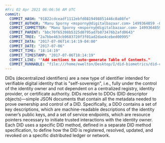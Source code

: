 ```yaml
---
#Fri 02 Apr 2021 06:06:56 AM UTC
commit:
  COMMIT_HASH: "91822cdceadf1112ebfd0819498851446c0a08fe"
  COMMIT_AUTHOR: "Manu Sporny <msporny@digitalbazaar.com> 1499364859 -0400"
  COMMIT_COMMITTER: "Manu Sporny <msporny@digitalbazaar.com> 1499364859 -0400"
  COMMIT_PARENT: "bbc70f65398b5325d0795ad7b873476b2afd0643"
  COMMIT_TREE: "2a7bbe463cb9683720f3f01ad2dae4cebed00995"
  COMMIT_DATA: "2017-07-06T14:14:19-04:00"
  COMMIT_DATE: "2017-07-06"
  COMMIT_TIME: "18:14:19"
  COMMIT_TIMESTAMP: "2017-07-06T18:14:19"
  COMMIT_LINE: ""Add sections to auto-generate Table of Contents."
  COMMIT_RUNNABLE: "file:///home/ewelton/Desktop/I/did-biometrics/did-core-dataset/analysis/gitinfo/91822cdceadf1112ebfd0819498851446c0a08fe/snapshot/index.html"
---
```


<section id="abstract">
<p>
DIDs (decentralized identifiers) are a new type of identifier intended
for verifiable digital identity that is "self-sovereign", i.e., fully
under the control of the identity owner and not dependent on a
centralized registry, identity provider, or certificate authority. DIDs
resolve to DDOs (DID descriptor objects)—simple JSON documents that
contain all the metadata needed to prove ownership and control of a DID.
Specifically, a DDO contains a set of key descriptions, which are
machine-readable descriptions of the identity owner’s public keys, and a
set of service endpoints, which are resource pointers necessary to
initiate trusted interactions with the identity owner. Each DID uses a
specific DID method, defined in a separate DID method specification, to
define how the DID is registered, resolved, updated, and revoked on a
specific distributed ledger or network.
      </p>
</section>
